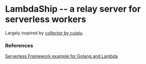 # LambdaShip --  a relay server for serverless workers

Largely inspired by [collector by cuiqiu](https://github.com/qiuyesuifeng/collector).


### References

[Serverless Framework example for Golang and Lambda](https://serverless.com/blog/framework-example-golang-lambda-support/)

